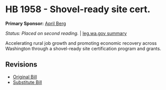 # HB 1958 - Shovel-ready site cert.
**Primary Sponsor:** [April Berg](/person/leg/april.berg.md)

*Status: Placed on second reading.* | [leg.wa.gov summary](https://app.leg.wa.gov/billsummary?BillNumber=1958&Year=2021)

Accelerating rural job growth and promoting economic recovery across Washington through a shovel-ready site certification program and grants.

## Revisions
* [Original Bill](1/)
* [Substitute Bill](S/)